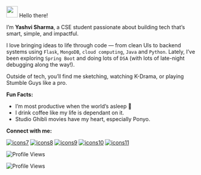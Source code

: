 <p>
 <img src="https://github.com/user-attachments/assets/a9cf602f-9d39-4b74-a3a2-4997e940d36c" width="30"/>  Hello there!
</p>

I’m **Yashvi Sharma**, a CSE student passionate about building tech that’s smart, simple, and impactful.

I love bringing ideas to life through code — from clean UIs to backend systems using `Flask`, `MongoDB`, `cloud computing`, `Java` and `Python`. 
Lately, I’ve been exploring `Spring Boot` and doing lots of `DSA` (with lots of late-night debugging along the way!).

Outside of tech, you’ll find me sketching, watching K-Drama, or playing Stumble Guys like a pro.

**Fun Facts:**
- I’m most productive when the world’s asleep 🌙
- I drink coffee like my life is dependant on it.
- Studio Ghibli movies have my heart, especially Ponyo.

<p>
  <strong>Connect with me:</strong><br>
  
  [![icons7](https://img.icons8.com/?size=50&id=kBCrQMzpQDLQ&format=png&color=000000)](https://www.linkedin.com/in/yashvisharma1204)
  [![icons8](https://img.icons8.com/?size=50&id=LoL4bFzqmAa0&format=png&color=000000)](https://leetcode.com/u/spider_gwen/)
  [![icons9](https://img.icons8.com/?size=50&id=nj0Uj45LGUYh&format=png&color=000000)](https://www.instagram.com/yashvi.png/)
  [![icons10](https://img.icons8.com/?size=50&id=qLVB1tIe9Ts9&format=png&color=000000)](https://www.youtube.com/@yashvisharma1204)
  [![icons11](https://img.icons8.com/?size=50&id=Vps0Nsl80v4P&format=png&color=000000)](https://yashvisharma1204.github.io/yashvi/)
</p>

<p align="left">
  <img src="https://komarev.com/ghpvc/?username=yashvisharma1204&label=Profile%20views&color=0e75b6&style=flat" alt="Profile Views" />
</p> 

<p align="left">
  <img src="https://komarev.com/ghpvc/?username=punitkumar4871&label=Profile%20Views-1234567&color=0e75b6&style=flat" alt="Profile Views" />
</p> 
